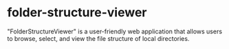 # folder-structure-viewer
"FolderStructureViewer" is a user-friendly web application that allows users to browse, select, and view the file structure of local directories.
